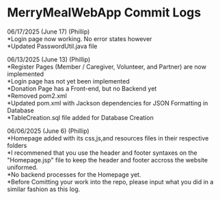 # MerryMealWebApp Commit Logs
06/17/2025 (June 17) (Phillip)<br> 
*Login page now working. No error states however<br> 
*Updated PasswordUtil.java file<br> 

06/13/2025 (June 13) (Phillip)<br> 
*Register Pages (Member / Caregiver, Volunteer, and Partner) are now implemented<br> 
*Login page has not yet been implemented<br> 
*Donation Page has a Front-end, but no Backend yet<br> 
*Removed pom2.xml<br> 
*Updated pom.xml with Jackson dependencies for JSON Formatting in Database<br> 
*TableCreation.sql file added for Database Creation <br> 

06/06/2025 (June 6) (Phillip)<br> 
*Homepage added with its css,js,and resources files in their respective folders<br> 
*I recommened that you use the header and footer syntaxes on the "Homepage.jsp" file to keep the header and footer accross the website uniformed.<br> 
*No backend processes for the Homepage yet.<br> 
*Before Comitting your work into the repo, please input what you did in a similar fashion as this log.